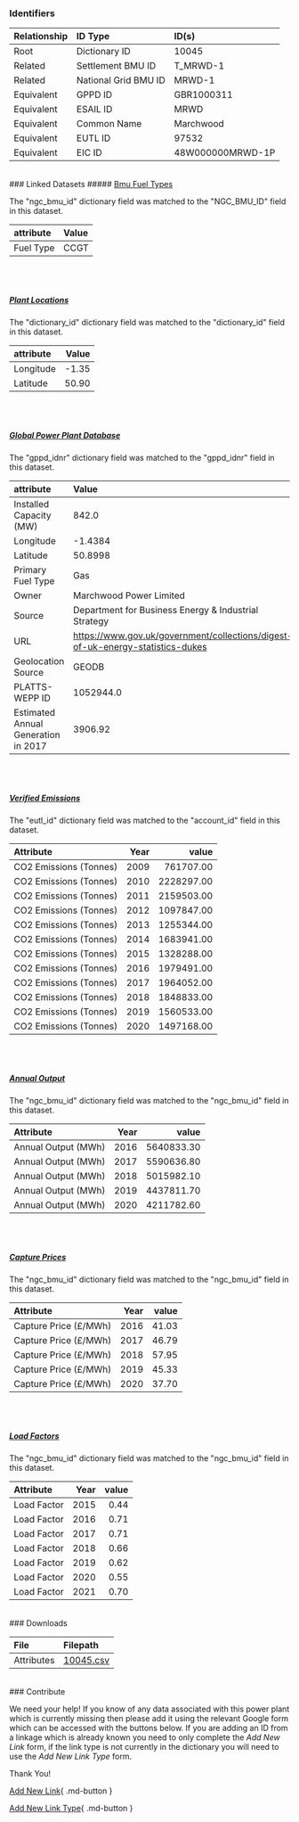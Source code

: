 ### Identifiers

| Relationship   | ID Type              | ID(s)            |
|:---------------|:---------------------|:-----------------|
| Root           | Dictionary ID        | 10045            |
| Related        | Settlement BMU ID    | T_MRWD-1         |
| Related        | National Grid BMU ID | MRWD-1           |
| Equivalent     | GPPD ID              | GBR1000311       |
| Equivalent     | ESAIL ID             | MRWD             |
| Equivalent     | Common Name          | Marchwood        |
| Equivalent     | EUTL ID              | 97532            |
| Equivalent     | EIC ID               | 48W000000MRWD-1P |

<br>
### Linked Datasets
##### <a href="https://osuked.github.io/Power-Station-Dictionary/datasets/bmu-fuel-types">Bmu Fuel Types</a>



The "ngc_bmu_id" dictionary field was matched to the "NGC_BMU_ID" field in this dataset.

| attribute   | Value   |
|:------------|:--------|
| Fuel Type   | CCGT    |

<br><br>
##### <a href="https://osuked.github.io/Power-Station-Dictionary/datasets/plant-locations">Plant Locations</a>



The "dictionary_id" dictionary field was matched to the "dictionary_id" field in this dataset.

| attribute   |   Value |
|:------------|--------:|
| Longitude   |   -1.35 |
| Latitude    |   50.90 |

<br><br>
##### <a href="https://osuked.github.io/Power-Station-Dictionary/datasets/global-power-plant-database">Global Power Plant Database</a>



The "gppd_idnr" dictionary field was matched to the "gppd_idnr" field in this dataset.

| attribute                           | Value                                                                          |
|:------------------------------------|:-------------------------------------------------------------------------------|
| Installed Capacity (MW)             | 842.0                                                                          |
| Longitude                           | -1.4384                                                                        |
| Latitude                            | 50.8998                                                                        |
| Primary Fuel Type                   | Gas                                                                            |
| Owner                               | Marchwood Power Limited                                                        |
| Source                              | Department for Business Energy & Industrial Strategy                           |
| URL                                 | https://www.gov.uk/government/collections/digest-of-uk-energy-statistics-dukes |
| Geolocation Source                  | GEODB                                                                          |
| PLATTS-WEPP ID                      | 1052944.0                                                                      |
| Estimated Annual Generation in 2017 | 3906.92                                                                        |

<br><br>
##### <a href="https://osuked.github.io/Power-Station-Dictionary/datasets/verified-emissions">Verified Emissions</a>



The "eutl_id" dictionary field was matched to the "account_id" field in this dataset.

| Attribute              |   Year |      value |
|:-----------------------|-------:|-----------:|
| CO2 Emissions (Tonnes) |   2009 |  761707.00 |
| CO2 Emissions (Tonnes) |   2010 | 2228297.00 |
| CO2 Emissions (Tonnes) |   2011 | 2159503.00 |
| CO2 Emissions (Tonnes) |   2012 | 1097847.00 |
| CO2 Emissions (Tonnes) |   2013 | 1255344.00 |
| CO2 Emissions (Tonnes) |   2014 | 1683941.00 |
| CO2 Emissions (Tonnes) |   2015 | 1328288.00 |
| CO2 Emissions (Tonnes) |   2016 | 1979491.00 |
| CO2 Emissions (Tonnes) |   2017 | 1964052.00 |
| CO2 Emissions (Tonnes) |   2018 | 1848833.00 |
| CO2 Emissions (Tonnes) |   2019 | 1560533.00 |
| CO2 Emissions (Tonnes) |   2020 | 1497168.00 |

<br><br>
##### <a href="https://osuked.github.io/Power-Station-Dictionary/datasets/annual-output">Annual Output</a>



The "ngc_bmu_id" dictionary field was matched to the "ngc_bmu_id" field in this dataset.

| Attribute           |   Year |      value |
|:--------------------|-------:|-----------:|
| Annual Output (MWh) |   2016 | 5640833.30 |
| Annual Output (MWh) |   2017 | 5590636.80 |
| Annual Output (MWh) |   2018 | 5015982.10 |
| Annual Output (MWh) |   2019 | 4437811.70 |
| Annual Output (MWh) |   2020 | 4211782.60 |

<br><br>
##### <a href="https://osuked.github.io/Power-Station-Dictionary/datasets/capture-prices">Capture Prices</a>



The "ngc_bmu_id" dictionary field was matched to the "ngc_bmu_id" field in this dataset.

| Attribute             |   Year |   value |
|:----------------------|-------:|--------:|
| Capture Price (£/MWh) |   2016 |   41.03 |
| Capture Price (£/MWh) |   2017 |   46.79 |
| Capture Price (£/MWh) |   2018 |   57.95 |
| Capture Price (£/MWh) |   2019 |   45.33 |
| Capture Price (£/MWh) |   2020 |   37.70 |

<br><br>
##### <a href="https://osuked.github.io/Power-Station-Dictionary/datasets/load-factors">Load Factors</a>



The "ngc_bmu_id" dictionary field was matched to the "ngc_bmu_id" field in this dataset.

| Attribute   |   Year |   value |
|:------------|-------:|--------:|
| Load Factor |   2015 |    0.44 |
| Load Factor |   2016 |    0.71 |
| Load Factor |   2017 |    0.71 |
| Load Factor |   2018 |    0.66 |
| Load Factor |   2019 |    0.62 |
| Load Factor |   2020 |    0.55 |
| Load Factor |   2021 |    0.70 |


<br>
### Downloads


| File       | Filepath                                                                              |
|:-----------|:--------------------------------------------------------------------------------------|
| Attributes | [10045.csv](https://osuked.github.io/Power-Station-Dictionary/object_attrs/10045.csv) |


<br>
### Contribute

We need your help! If you know of any data associated with this power plant which is currently missing then please add it using the relevant Google form which can be accessed with the buttons below.  If you are adding an ID from a linkage which is already known you need to only complete the *Add New Link* form, if the link type is not currently in the dictionary you will need to use the *Add New Link Type* form.

Thank You!

[Add New Link](https://docs.google.com/forms/d/e/1FAIpQLSc5jRsQ7NgiLLXbwo9PUdwTQyuqbRwThltG56-o6NVSe7E_nw/viewform?usp=pp_url&entry.251912331=10045){ .md-button }

[Add New Link Type](https://docs.google.com/forms/d/e/1FAIpQLSdQfLmfOR0Vw4Z7gDQAIhBbqIifd1RuSFPKmDQpROhOqjo7ew/viewform?usp=pp_url&entry.2141539628=10045){ .md-button }
